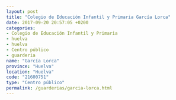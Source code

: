 ```yaml
---
layout: post
title: "Colegio de Educación Infantil y Primaria García Lorca"
date: 2017-09-20 20:57:05 +0200
categories:
- Colegio de Educación Infantil y Primaria
- huelva
- huelva
- Centro público
- guarderia
name: "García Lorca"
province: "Huelva"
location: "Huelva"
code: "21600751"
type: "Centro público"
permalink: /guarderias/garcia-lorca.html
---
```

